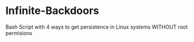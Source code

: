 # Infinite-Backdoors
Bash Script with 4 ways to get persistence in Linux systems WITHOUT root permisions
